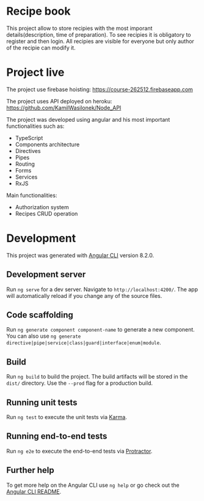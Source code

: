# Recipe book
This project allow to store recipies with the most imporant details(description, time of preparation). To see recipies it is obligatory to register and then login. All recipies are visible for everyone but only author of the recipie can modify it.

# Project live
The project use firebase hoisting:
https://course-262512.firebaseapp.com

The project uses API deployed on heroku:
https://github.com/KamilWasilonek/Node_API

The project was developed using angular and his most important functionalities such as:
- TypeScript
- Components architecture
- Directives
- Pipes
- Routing
- Forms
- Services
- RxJS

Main functionalities:
- Authorization system
- Recipes CRUD operation

# Development
This project was generated with [Angular CLI](https://github.com/angular/angular-cli) version 8.2.0.

## Development server

Run `ng serve` for a dev server. Navigate to `http://localhost:4200/`. The app will automatically reload if you change any of the source files.

## Code scaffolding

Run `ng generate component component-name` to generate a new component. You can also use `ng generate directive|pipe|service|class|guard|interface|enum|module`.

## Build

Run `ng build` to build the project. The build artifacts will be stored in the `dist/` directory. Use the `--prod` flag for a production build.

## Running unit tests

Run `ng test` to execute the unit tests via [Karma](https://karma-runner.github.io).

## Running end-to-end tests

Run `ng e2e` to execute the end-to-end tests via [Protractor](http://www.protractortest.org/).

## Further help

To get more help on the Angular CLI use `ng help` or go check out the [Angular CLI README](https://github.com/angular/angular-cli/blob/master/README.md).
